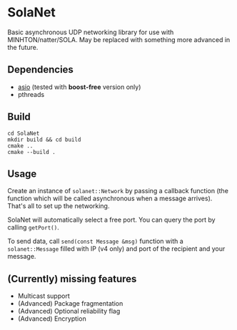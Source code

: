 # SolaNet

Basic asynchronous UDP networking library for use with MINHTON/natter/SOLA. May be replaced with something more advanced in the future.

## Dependencies

* [asio](https://think-async.com/Asio/) (tested with **boost-free** version only)
* pthreads

## Build

```shell
cd SolaNet
mkdir build && cd build
cmake ..
cmake --build .
```

## Usage

Create an instance of ``solanet::Network`` by passing a callback function (the function which will be called
asynchronous when a message arrives).
That's all to set up the networking.

SolaNet will automatically select a free port. You can query the port by calling ``getPort()``.

To send data, call ``send(const Message &msg)`` function with a ``solanet::Message`` filled with
IP (v4 only) and port of the recipient and your message.

## (Currently) missing features

* Multicast support
* (Advanced) Package fragmentation
* (Advanced) Optional reliability flag
* (Advanced) Encryption
